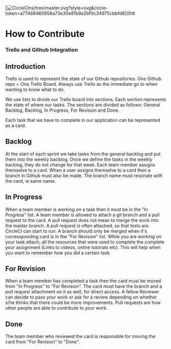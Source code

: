 [![CircleCI](https://circleci.com/gh/ApexCargos/FEBookingAndCollectiops://circleci.com/gh/ApexCargos/FEBookingAndCollections/tree/master)ns/tree/master.svg?style=svg&circle-token=a77468460958a73e30e81b9a2bf0c34975cbbfd8)](htt

# How to Contribute
### Trello and Github Integration

## Introduction
Trello is used to represent the state of our Github repositories.
One Github repo = One Trello Board.
Always use Trello as the immediate go to when wanting to know what to do.

We use lists to divide our Trello board into sections. Each section represents the state of where our tasks.
The sections are divided as follows: General Backlog, Backlog, In Progress, For Revision and Done.

Each task that we have to complete in our application can be represented as a card.

## Backlog
At the start of each sprint we take tasks from the general backlog and put them into the weekly backlog. Once we
define the tasks in the weekly backlog, they do not change for that week. Each team member assigns themselve to a
card. When a user assigns themselve to a card then a branch in Github must also be made. The branch name must resonate
with the card, ie same name.

## In Progress
When a team member is working on a task then it must be in the "In Progress" list.
A team member is allowed to attach a git branch and a pull request to the card. A pull request
does not mean to merge the work into the master branch. A pull request is often attached,
so that tests are CircleCI can start to run. A branch should only be merged when it's corressponding
card is in the "For Revision" list. While you are working on your task attach, all the resources that
were used to complete the complete your assignment (Links to videos, online tutorials etc).
This will help when you want to remember how you did a certain task.

## For Revision
When a team member has completed a task then the card must be moved from "In Progress" to "For Revision".
The card must have the branch and a pull request attachment on it as well, for direct access. A fellow Reviewer
can decide to pass your work or ask for a review depending on whether s/he thinks that there could be more improvements.
Pull requests are how other people are able to contribute to your work.

## Done
The team member who reviewed the card is responsible for moving the card from "For Revision" to "Done".

